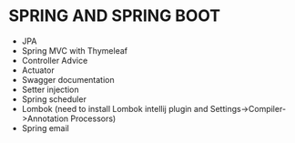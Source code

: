 # SPRING AND SPRING BOOT
- JPA
- Spring MVC with Thymeleaf
- Controller Advice
- Actuator
- Swagger documentation
- Setter injection
- Spring scheduler
- Lombok (need to install Lombok intellij plugin and Settings->Compiler->Annotation Processors)
- Spring email